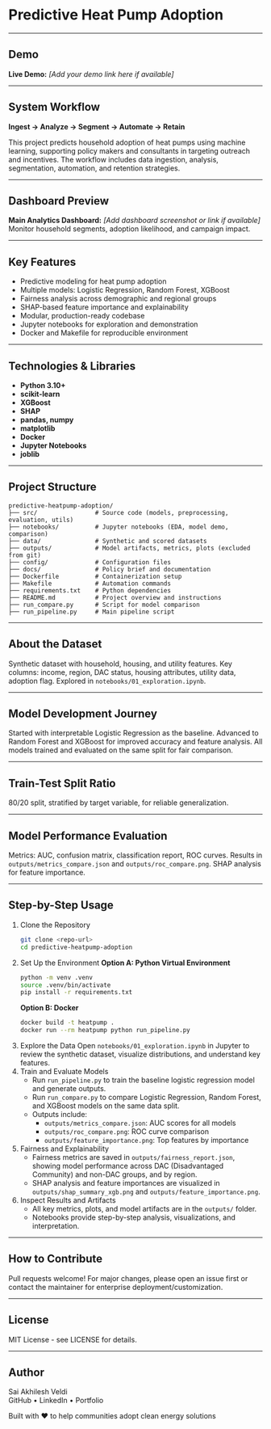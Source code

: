 # Predictive Heat Pump Adoption

---

## Demo

**Live Demo:** _[Add your demo link here if available]_  

---

## System Workflow

**Ingest → Analyze → Segment → Automate → Retain**

This project predicts household adoption of heat pumps using machine learning, supporting policy makers and consultants in targeting outreach and incentives. The workflow includes data ingestion, analysis, segmentation, automation, and retention strategies.

---

## Dashboard Preview

**Main Analytics Dashboard:** _[Add dashboard screenshot or link if available]_  
Monitor household segments, adoption likelihood, and campaign impact.

---

## Key Features
- Predictive modeling for heat pump adoption
- Multiple models: Logistic Regression, Random Forest, XGBoost
- Fairness analysis across demographic and regional groups
- SHAP-based feature importance and explainability
- Modular, production-ready codebase
- Jupyter notebooks for exploration and demonstration
- Docker and Makefile for reproducible environment

---

## Technologies & Libraries
- **Python 3.10+**
- **scikit-learn**
- **XGBoost**
- **SHAP**
- **pandas, numpy**
- **matplotlib**
- **Docker**
- **Jupyter Notebooks**
- **joblib**

---

## Project Structure
```
predictive-heatpump-adoption/
├── src/                # Source code (models, preprocessing, evaluation, utils)
├── notebooks/          # Jupyter notebooks (EDA, model demo, comparison)
├── data/               # Synthetic and scored datasets
├── outputs/            # Model artifacts, metrics, plots (excluded from git)
├── config/             # Configuration files
├── docs/               # Policy brief and documentation
├── Dockerfile          # Containerization setup
├── Makefile            # Automation commands
├── requirements.txt    # Python dependencies
├── README.md           # Project overview and instructions
├── run_compare.py      # Script for model comparison
├── run_pipeline.py     # Main pipeline script
```

---

## About the Dataset

Synthetic dataset with household, housing, and utility features. Key columns: income, region, DAC status, housing attributes, utility data, adoption flag. Explored in `notebooks/01_exploration.ipynb`.

---

## Model Development Journey

Started with interpretable Logistic Regression as the baseline. Advanced to Random Forest and XGBoost for improved accuracy and feature analysis. All models trained and evaluated on the same split for fair comparison.

---

## Train-Test Split Ratio

80/20 split, stratified by target variable, for reliable generalization.

---

## Model Performance Evaluation

Metrics: AUC, confusion matrix, classification report, ROC curves. Results in `outputs/metrics_compare.json` and `outputs/roc_compare.png`. SHAP analysis for feature importance.

---

## Step-by-Step Usage
1. Clone the Repository
   ```bash
   git clone <repo-url>
   cd predictive-heatpump-adoption
   ```
2. Set Up the Environment
   **Option A: Python Virtual Environment**
   ```bash
   python -m venv .venv
   source .venv/bin/activate
   pip install -r requirements.txt
   ```
   **Option B: Docker**
   ```bash
   docker build -t heatpump .
   docker run --rm heatpump python run_pipeline.py
   ```
3. Explore the Data
   Open `notebooks/01_exploration.ipynb` in Jupyter to review the synthetic dataset, visualize distributions, and understand key features.
4. Train and Evaluate Models
   - Run `run_pipeline.py` to train the baseline logistic regression model and generate outputs.
   - Run `run_compare.py` to compare Logistic Regression, Random Forest, and XGBoost models on the same data split.
   - Outputs include:
     - `outputs/metrics_compare.json`: AUC scores for all models
     - `outputs/roc_compare.png`: ROC curve comparison
     - `outputs/feature_importance.png`: Top features by importance
5. Fairness and Explainability
   - Fairness metrics are saved in `outputs/fairness_report.json`, showing model performance across DAC (Disadvantaged Community) and non-DAC groups, and by region.
   - SHAP analysis and feature importances are visualized in `outputs/shap_summary_xgb.png` and `outputs/feature_importance.png`.
6. Inspect Results and Artifacts
   - All key metrics, plots, and model artifacts are in the `outputs/` folder.
   - Notebooks provide step-by-step analysis, visualizations, and interpretation.

---

## How to Contribute
Pull requests welcome! For major changes, please open an issue first or contact the maintainer for enterprise deployment/customization.

---

## License
MIT License - see LICENSE for details.

---

## Author
Sai Akhilesh Veldi  
GitHub • LinkedIn • Portfolio

Built with ❤️ to help communities adopt clean energy solutions
